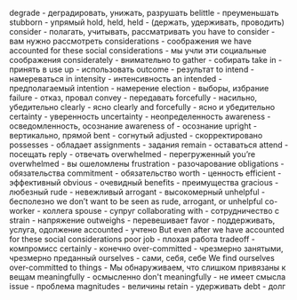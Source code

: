 
degrade - деградировать, унижать, разрушать
belittle - преуменьшать
stubborn - упрямый
hold, held, held - (держать, удерживать, проводить)
consider - полагать, учитывать, рассматривать
you have to consider - вам нужно рассмотреть
considerations - соображения
we have accounted for these social considerations - мы учли эти социальные соображения
considerately - внимательно
to gather - собирать
take in - принять в
use up  - использовать
outcome - результат
to intend - намереваться
in intensity - интенсивность
an intended - предполагаемый
intention - намерение
election - выборы, избрание
failure - отказ, провал
convey - передавать
forcefully - насильно, убедительно
clearly - ясно
clearly and forcefully - ясно и убедительно
certainty - уверенность
uncertainty - неопределенность
awareness - осведомленность, осознание
awareness of - осознание
upright - вертикально, прямой
bent - согнутый
adjusted - скорректировано
possesses - обладает
assignments - задания
remain - оставаться
attend - посещать
reply - отвечать
overwhelmed - перегруженный
you’re overwhelmed - вы ошеломлены
frustration - разочарование
obligations - обязательства
commitment - обязательство
worth - ценность
efficient - эффективный
obvious - очевидный
benefits - преимущества
gracious - любезный
rude - невежливый
arrogant - высокомерный
unhelpful - бесполезно
we don’t want to be seen as rude, arrogant, or unhelpful
co-worker - коллега
spouse - супруг
collaborating with - сотрудничество с
strain - напряжение
outweighs - перевешивает
favor - поддерживать, услуга, одолжение
accounted - учтено
But even after we have accounted for these social considerations
poor job - плохая работа
tradeoff - компромисс
certainly - конечно
over-committed - чрезмерно занятыми, чрезмерно преданный
ourselves - сами, себя, себе
We find ourselves over-committed to things - Мы обнаруживаем, что слишком привязаны к вещам
meaningfully - осмысленно
don't meaningfully - не имеет смысла
issue - проблема
magnitudes - величины
retain - удерживать
debt - долг